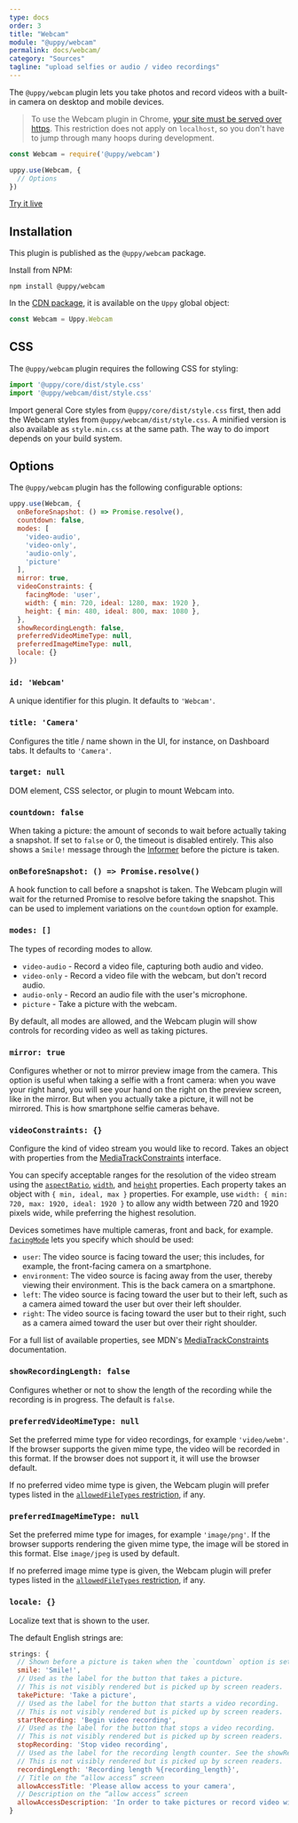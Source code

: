 ```yaml
---
type: docs
order: 3
title: "Webcam"
module: "@uppy/webcam"
permalink: docs/webcam/
category: "Sources"
tagline: "upload selfies or audio / video recordings"
---
```


The `@uppy/webcam` plugin lets you take photos and record videos with a built-in camera on desktop and mobile devices.

> To use the Webcam plugin in Chrome, [your site must be served over https](https://developers.google.com/web/updates/2015/10/chrome-47-webrtc#public_service_announcements). This restriction does not apply on `localhost`, so you don't have to jump through many hoops during development.

```js
const Webcam = require('@uppy/webcam')

uppy.use(Webcam, {
  // Options
})
```

<a class="TryButton" href="/examples/dashboard/">Try it live</a>

## Installation

This plugin is published as the `@uppy/webcam` package.

Install from NPM:

```shell
npm install @uppy/webcam
```

In the [CDN package](/docs/#With-a-script-tag), it is available on the `Uppy` global object:

```js
const Webcam = Uppy.Webcam
```

## CSS

The `@uppy/webcam` plugin requires the following CSS for styling:

```js
import '@uppy/core/dist/style.css'
import '@uppy/webcam/dist/style.css'
```

Import general Core styles from `@uppy/core/dist/style.css` first, then add the Webcam styles from `@uppy/webcam/dist/style.css`. A minified version is also available as `style.min.css` at the same path. The way to do import depends on your build system.

## Options

The `@uppy/webcam` plugin has the following configurable options:

```js
uppy.use(Webcam, {
  onBeforeSnapshot: () => Promise.resolve(),
  countdown: false,
  modes: [
    'video-audio',
    'video-only',
    'audio-only',
    'picture'
  ],
  mirror: true,
  videoConstraints: {
    facingMode: 'user',
    width: { min: 720, ideal: 1280, max: 1920 },
    height: { min: 480, ideal: 800, max: 1080 },
  },
  showRecordingLength: false,
  preferredVideoMimeType: null,
  preferredImageMimeType: null,
  locale: {}
})
```

### `id: 'Webcam'`

A unique identifier for this plugin. It defaults to `'Webcam'`.

### `title: 'Camera'`

Configures the title / name shown in the UI, for instance, on Dashboard tabs. It defaults to `'Camera'`.

### `target: null`

DOM element, CSS selector, or plugin to mount Webcam into.

### `countdown: false`

When taking a picture: the amount of seconds to wait before actually taking a snapshot. If set to `false` or 0, the timeout is disabled entirely. This also shows a `Smile!` message through the [Informer](/docs/informer) before the picture is taken.

### `onBeforeSnapshot: () => Promise.resolve()`

A hook function to call before a snapshot is taken. The Webcam plugin will wait for the returned Promise to resolve before taking the snapshot. This can be used to implement variations on the `countdown` option for example.

### `modes: []`

The types of recording modes to allow.

 - `video-audio` - Record a video file, capturing both audio and video.
 - `video-only` - Record a video file with the webcam, but don't record audio.
 - `audio-only` - Record an audio file with the user's microphone.
 - `picture` - Take a picture with the webcam.

By default, all modes are allowed, and the Webcam plugin will show controls for recording video as well as taking pictures.

### `mirror: true`

Configures whether or not to mirror preview image from the camera. This option is useful when taking a selfie with a front camera: when you wave your right hand, you will see your hand on the right on the preview screen, like in the mirror. But when you actually take a picture, it will not be mirrored. This is how smartphone selfie cameras behave.

### `videoConstraints: {}`

Configure the kind of video stream you would like to record. Takes an object with properties from the [MediaTrackConstraints][] interface.

You can specify acceptable ranges for the resolution of the video stream using the [`aspectRatio`][], [`width`][], and [`height`][] properties. Each property takes an object with `{ min, ideal, max }` properties. For example, use `width: { min: 720, max: 1920, ideal: 1920 }` to allow any width between 720 and 1920 pixels wide, while preferring the highest resolution.

Devices sometimes have multiple cameras, front and back, for example. [`facingMode`][] lets you specify which should be used:

- `user`: The video source is facing toward the user; this includes, for example, the front-facing camera on a smartphone.
- `environment`:  The video source is facing away from the user, thereby viewing their environment. This is the back camera on a smartphone.
- `left`: The video source is facing toward the user but to their left, such as a camera aimed toward the user but over their left shoulder.
- `right`: The video source is facing toward the user but to their right, such as a camera aimed toward the user but over their right shoulder.

For a full list of available properties, see MDN's [MediaTrackConstraints][] documentation.

[MediaTrackConstraints]: https://developer.mozilla.org/en-US/docs/Web/API/MediaTrackConstraints#Properties_of_video_tracks
[`aspectRatio`]: https://developer.mozilla.org/en-US/docs/Web/API/MediaTrackConstraints/aspectRatio
[`width`]: https://developer.mozilla.org/en-US/docs/Web/API/MediaTrackConstraints/width
[`height`]: https://developer.mozilla.org/en-US/docs/Web/API/MediaTrackConstraints/height
[`facingMode`]: https://developer.mozilla.org/en-US/docs/Web/API/MediaTrackConstraints/facingMode

### `showRecordingLength: false`

Configures whether or not to show the length of the recording while the recording is in progress. The default is `false`.

### `preferredVideoMimeType: null`

Set the preferred mime type for video recordings, for example `'video/webm'`. If the browser supports the given mime type, the video will be recorded in this format. If the browser does not support it, it will use the browser default.

If no preferred video mime type is given, the Webcam plugin will prefer types listed in the [`allowedFileTypes` restriction](/docs/uppy/#restrictions), if any.

### `preferredImageMimeType: null`

Set the preferred mime type for images, for example `'image/png'`. If the browser supports rendering the given mime type, the image will be stored in this format. Else `image/jpeg` is used by default.

If no preferred image mime type is given, the Webcam plugin will prefer types listed in the [`allowedFileTypes` restriction](/docs/uppy/#restrictions), if any.

### `locale: {}`

Localize text that is shown to the user.

The default English strings are:

```js
strings: {
  // Shown before a picture is taken when the `countdown` option is set.
  smile: 'Smile!',
  // Used as the label for the button that takes a picture.
  // This is not visibly rendered but is picked up by screen readers.
  takePicture: 'Take a picture',
  // Used as the label for the button that starts a video recording.
  // This is not visibly rendered but is picked up by screen readers.
  startRecording: 'Begin video recording',
  // Used as the label for the button that stops a video recording.
  // This is not visibly rendered but is picked up by screen readers.
  stopRecording: 'Stop video recording',
  // Used as the label for the recording length counter. See the showRecordingLength option.
  // This is not visibly rendered but is picked up by screen readers.
  recordingLength: 'Recording length %{recording_length}',
  // Title on the “allow access” screen
  allowAccessTitle: 'Please allow access to your camera',
  // Description on the “allow access” screen
  allowAccessDescription: 'In order to take pictures or record video with your camera, please allow camera access for this site.'
}
```
